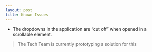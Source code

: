 ```yaml
---
layout: post
title: Known Issues
---
```


- The dropdowns in the application are “cut off” when opened in a scrollable element.
> The Tech Team is currently prototyping a solution for this
